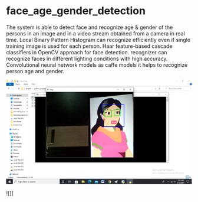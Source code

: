 # face_age_gender_detection
The system is able to detect face and recognize age &amp; gender of the persons in an image and in a video stream obtained from a camera in real time. Local Binary Pattern Histogram can recognize efficiently even if single training image is used for each person. Haar feature-based cascade classifiers in OpenCV approach for face detection. recognizer can recognize faces in different lighting conditions with high accuracy. Convolutional neural network models as caffe models it helps to recognize person age and gender.

![](https://github.com/Kiranashree23/face_age_gender_detection/blob/main/DETECT%201.png)

![](
